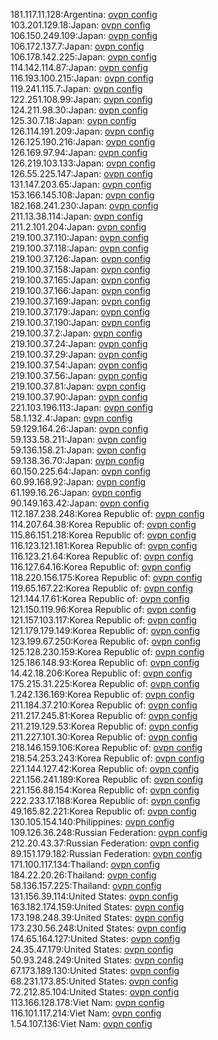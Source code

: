 181.117.11.128:Argentina: [ovpn config](vpn/181_117_11_128.ovpn)  
103.201.129.18:Japan: [ovpn config](vpn/103_201_129_18.ovpn)  
106.150.249.109:Japan: [ovpn config](vpn/106_150_249_109.ovpn)  
106.172.137.7:Japan: [ovpn config](vpn/106_172_137_7.ovpn)  
106.178.142.225:Japan: [ovpn config](vpn/106_178_142_225.ovpn)  
114.142.114.87:Japan: [ovpn config](vpn/114_142_114_87.ovpn)  
116.193.100.215:Japan: [ovpn config](vpn/116_193_100_215.ovpn)  
119.241.115.7:Japan: [ovpn config](vpn/119_241_115_7.ovpn)  
122.251.108.99:Japan: [ovpn config](vpn/122_251_108_99.ovpn)  
124.211.98.30:Japan: [ovpn config](vpn/124_211_98_30.ovpn)  
125.30.7.18:Japan: [ovpn config](vpn/125_30_7_18.ovpn)  
126.114.191.209:Japan: [ovpn config](vpn/126_114_191_209.ovpn)  
126.125.190.216:Japan: [ovpn config](vpn/126_125_190_216.ovpn)  
126.169.97.94:Japan: [ovpn config](vpn/126_169_97_94.ovpn)  
126.219.103.133:Japan: [ovpn config](vpn/126_219_103_133.ovpn)  
126.55.225.147:Japan: [ovpn config](vpn/126_55_225_147.ovpn)  
131.147.203.65:Japan: [ovpn config](vpn/131_147_203_65.ovpn)  
153.166.145.108:Japan: [ovpn config](vpn/153_166_145_108.ovpn)  
182.168.241.230:Japan: [ovpn config](vpn/182_168_241_230.ovpn)  
211.13.38.114:Japan: [ovpn config](vpn/211_13_38_114.ovpn)  
211.2.101.204:Japan: [ovpn config](vpn/211_2_101_204.ovpn)  
219.100.37.110:Japan: [ovpn config](vpn/219_100_37_110.ovpn)  
219.100.37.118:Japan: [ovpn config](vpn/219_100_37_118.ovpn)  
219.100.37.126:Japan: [ovpn config](vpn/219_100_37_126.ovpn)  
219.100.37.158:Japan: [ovpn config](vpn/219_100_37_158.ovpn)  
219.100.37.165:Japan: [ovpn config](vpn/219_100_37_165.ovpn)  
219.100.37.166:Japan: [ovpn config](vpn/219_100_37_166.ovpn)  
219.100.37.169:Japan: [ovpn config](vpn/219_100_37_169.ovpn)  
219.100.37.179:Japan: [ovpn config](vpn/219_100_37_179.ovpn)  
219.100.37.190:Japan: [ovpn config](vpn/219_100_37_190.ovpn)  
219.100.37.2:Japan: [ovpn config](vpn/219_100_37_2.ovpn)  
219.100.37.24:Japan: [ovpn config](vpn/219_100_37_24.ovpn)  
219.100.37.29:Japan: [ovpn config](vpn/219_100_37_29.ovpn)  
219.100.37.54:Japan: [ovpn config](vpn/219_100_37_54.ovpn)  
219.100.37.56:Japan: [ovpn config](vpn/219_100_37_56.ovpn)  
219.100.37.81:Japan: [ovpn config](vpn/219_100_37_81.ovpn)  
219.100.37.90:Japan: [ovpn config](vpn/219_100_37_90.ovpn)  
221.103.196.113:Japan: [ovpn config](vpn/221_103_196_113.ovpn)  
58.1.132.4:Japan: [ovpn config](vpn/58_1_132_4.ovpn)  
59.129.164.26:Japan: [ovpn config](vpn/59_129_164_26.ovpn)  
59.133.58.211:Japan: [ovpn config](vpn/59_133_58_211.ovpn)  
59.136.158.21:Japan: [ovpn config](vpn/59_136_158_21.ovpn)  
59.138.36.70:Japan: [ovpn config](vpn/59_138_36_70.ovpn)  
60.150.225.64:Japan: [ovpn config](vpn/60_150_225_64.ovpn)  
60.99.168.92:Japan: [ovpn config](vpn/60_99_168_92.ovpn)  
61.199.16.26:Japan: [ovpn config](vpn/61_199_16_26.ovpn)  
90.149.163.42:Japan: [ovpn config](vpn/90_149_163_42.ovpn)  
112.187.238.248:Korea Republic of: [ovpn config](vpn/112_187_238_248.ovpn)  
114.207.64.38:Korea Republic of: [ovpn config](vpn/114_207_64_38.ovpn)  
115.86.151.218:Korea Republic of: [ovpn config](vpn/115_86_151_218.ovpn)  
116.123.121.181:Korea Republic of: [ovpn config](vpn/116_123_121_181.ovpn)  
116.123.21.64:Korea Republic of: [ovpn config](vpn/116_123_21_64.ovpn)  
116.127.64.16:Korea Republic of: [ovpn config](vpn/116_127_64_16.ovpn)  
118.220.156.175:Korea Republic of: [ovpn config](vpn/118_220_156_175.ovpn)  
119.65.167.22:Korea Republic of: [ovpn config](vpn/119_65_167_22.ovpn)  
121.144.17.61:Korea Republic of: [ovpn config](vpn/121_144_17_61.ovpn)  
121.150.119.96:Korea Republic of: [ovpn config](vpn/121_150_119_96.ovpn)  
121.157.103.117:Korea Republic of: [ovpn config](vpn/121_157_103_117.ovpn)  
121.179.179.149:Korea Republic of: [ovpn config](vpn/121_179_179_149.ovpn)  
123.199.67.250:Korea Republic of: [ovpn config](vpn/123_199_67_250.ovpn)  
125.128.230.159:Korea Republic of: [ovpn config](vpn/125_128_230_159.ovpn)  
125.186.148.93:Korea Republic of: [ovpn config](vpn/125_186_148_93.ovpn)  
14.42.18.206:Korea Republic of: [ovpn config](vpn/14_42_18_206.ovpn)  
175.215.31.225:Korea Republic of: [ovpn config](vpn/175_215_31_225.ovpn)  
1.242.136.169:Korea Republic of: [ovpn config](vpn/1_242_136_169.ovpn)  
211.184.37.210:Korea Republic of: [ovpn config](vpn/211_184_37_210.ovpn)  
211.217.245.81:Korea Republic of: [ovpn config](vpn/211_217_245_81.ovpn)  
211.219.129.53:Korea Republic of: [ovpn config](vpn/211_219_129_53.ovpn)  
211.227.101.30:Korea Republic of: [ovpn config](vpn/211_227_101_30.ovpn)  
218.146.159.106:Korea Republic of: [ovpn config](vpn/218_146_159_106.ovpn)  
218.54.253.243:Korea Republic of: [ovpn config](vpn/218_54_253_243.ovpn)  
221.144.127.42:Korea Republic of: [ovpn config](vpn/221_144_127_42.ovpn)  
221.156.241.189:Korea Republic of: [ovpn config](vpn/221_156_241_189.ovpn)  
221.156.88.154:Korea Republic of: [ovpn config](vpn/221_156_88_154.ovpn)  
222.233.17.188:Korea Republic of: [ovpn config](vpn/222_233_17_188.ovpn)  
49.165.82.221:Korea Republic of: [ovpn config](vpn/49_165_82_221.ovpn)  
130.105.154.140:Philippines: [ovpn config](vpn/130_105_154_140.ovpn)  
109.126.36.248:Russian Federation: [ovpn config](vpn/109_126_36_248.ovpn)  
212.20.43.37:Russian Federation: [ovpn config](vpn/212_20_43_37.ovpn)  
89.151.179.182:Russian Federation: [ovpn config](vpn/89_151_179_182.ovpn)  
171.100.117.134:Thailand: [ovpn config](vpn/171_100_117_134.ovpn)  
184.22.20.26:Thailand: [ovpn config](vpn/184_22_20_26.ovpn)  
58.136.157.225:Thailand: [ovpn config](vpn/58_136_157_225.ovpn)  
131.156.39.114:United States: [ovpn config](vpn/131_156_39_114.ovpn)  
163.182.174.159:United States: [ovpn config](vpn/163_182_174_159.ovpn)  
173.198.248.39:United States: [ovpn config](vpn/173_198_248_39.ovpn)  
173.230.56.248:United States: [ovpn config](vpn/173_230_56_248.ovpn)  
174.65.164.127:United States: [ovpn config](vpn/174_65_164_127.ovpn)  
24.35.47.179:United States: [ovpn config](vpn/24_35_47_179.ovpn)  
50.93.248.249:United States: [ovpn config](vpn/50_93_248_249.ovpn)  
67.173.189.130:United States: [ovpn config](vpn/67_173_189_130.ovpn)  
68.231.173.85:United States: [ovpn config](vpn/68_231_173_85.ovpn)  
72.212.85.104:United States: [ovpn config](vpn/72_212_85_104.ovpn)  
113.166.128.178:Viet Nam: [ovpn config](vpn/113_166_128_178.ovpn)  
116.101.117.214:Viet Nam: [ovpn config](vpn/116_101_117_214.ovpn)  
1.54.107.136:Viet Nam: [ovpn config](vpn/1_54_107_136.ovpn)  

